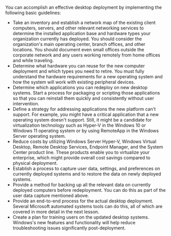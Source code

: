 You can accomplish an effective desktop deployment by implementing the following basic guidelines:

 -  Take an inventory and establish a network map of the existing client computers, servers, and other relevant networking services to determine the installed application base and hardware types your organization currently has deployed. You should consider the organization's main operating center, branch offices, and other locations. You should document even small offices outside the corporate network and any users working remotely from home offices and while traveling.
 -  Determine what hardware you can reuse for the new computer deployment and which types you need to retire. You must fully understand the hardware requirements for a new operating system and how the system will work with existing peripheral devices.
 -  Determine which applications you can redeploy on new desktop systems. Start a process for packaging or scripting those applications so that you can reinstall them quickly and consistently without user intervention.
 -  Define a strategy for addressing applications the new platform can't support. For example, you might have a critical application that a new operating system doesn't support. Still, it might be a candidate for virtualization technology such as Hyper-V in the Windows 10 or Windows 11 operating system or by using RemoteApp in the Windows Server operating system.
 -  Reduce costs by utilizing Windows Server Hyper-V, Windows Virtual Desktop, Remote Desktop Services, Endpoint Manager, and the System Center product line. These products enable you to virtualize your enterprise, which might provide overall cost savings compared to physical deployment.
 -  Establish a process to capture user data, settings, and preferences on currently deployed systems and to restore the data on newly deployed systems.
 -  Provide a method for backing up all the relevant data on currently deployed computers before redeployment. You can do this as part of the user data capture mentioned above.
 -  Provide an end-to-end process for the actual desktop deployment. Several Microsoft automated systems tools can do this, all of which are covered in more detail in the next lesson.
 -  Create a plan for training users on the updated desktop systems. Windows's new features and functionality will help reduce troubleshooting issues significantly post-deployment.